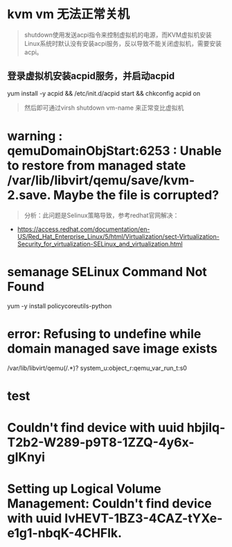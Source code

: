 # kvm vm 无法正常关机

> shutdown使用发送acpi指令来控制虚拟机的电源，而KVM虚拟机安装Linux系统时默认没有安装acpi服务，反以导致不能关闭虚拟机，需要安装acpi。

## 登录虚拟机安装acpid服务，并启动acpid

yum install -y acpid && /etc/init.d/acpid start && chkconfig acpid on

> 然后即可通过virsh shutdown vm-name 来正常变比虚拟机

# warning : qemuDomainObjStart:6253 : Unable to restore from managed state /var/lib/libvirt/qemu/save/kvm-2.save. Maybe the file is corrupted?

> 分析：此问题是Selinux策略导致，参考redhat官网解决：

- https://access.redhat.com/documentation/en-US/Red_Hat_Enterprise_Linux/5/html/Virtualization/sect-Virtualization-Security_for_virtualization-SELinux_and_virtualization.html

##

#  semanage SELinux Command Not Found

yum -y install policycoreutils-python


# error: Refusing to undefine while domain managed save image exists

/var/lib/libvirt/qemu(/.*)?     system_u:object_r:qemu_var_run_t:s0

# test


# Couldn't find device with uuid hbjilq-T2b2-W289-p9T8-1ZZQ-4y6x-gIKnyi

# Setting up Logical Volume Management:   Couldn't find device with uuid lvHEVT-1BZ3-4CAZ-tYXe-e1g1-nbqK-4CHFlk.
